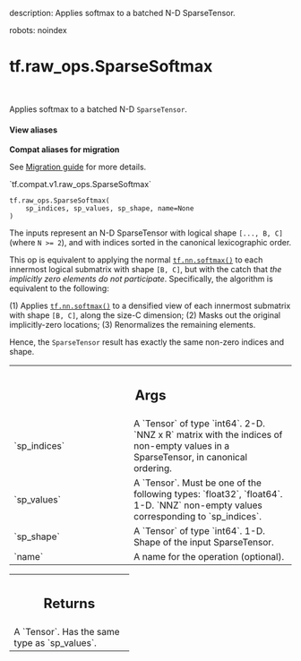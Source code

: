 description: Applies softmax to a batched N-D SparseTensor.

robots: noindex

# tf.raw_ops.SparseSoftmax

<!-- Insert buttons and diff -->

<table class="tfo-notebook-buttons tfo-api nocontent" align="left">

</table>



Applies softmax to a batched N-D `SparseTensor`.

<section class="expandable">
  <h4 class="showalways">View aliases</h4>
  <p>
<b>Compat aliases for migration</b>
<p>See
<a href="https://www.tensorflow.org/guide/migrate">Migration guide</a> for
more details.</p>
<p>`tf.compat.v1.raw_ops.SparseSoftmax`</p>
</p>
</section>

<pre class="devsite-click-to-copy prettyprint lang-py tfo-signature-link">
<code>tf.raw_ops.SparseSoftmax(
    sp_indices, sp_values, sp_shape, name=None
)
</code></pre>



<!-- Placeholder for "Used in" -->

The inputs represent an N-D SparseTensor  with logical shape `[..., B, C]`
(where `N >= 2`), and with indices sorted in the canonical lexicographic order.

This op is equivalent to applying the normal <a href="../../tf/nn/softmax.md"><code>tf.nn.softmax()</code></a> to each innermost
logical submatrix with shape `[B, C]`, but with the catch that *the implicitly
zero elements do not participate*.  Specifically, the algorithm is equivalent
to the following:

  (1) Applies <a href="../../tf/nn/softmax.md"><code>tf.nn.softmax()</code></a> to a densified view of each innermost submatrix
      with shape `[B, C]`, along the size-C dimension;
  (2) Masks out the original implicitly-zero locations;
  (3) Renormalizes the remaining elements.

Hence, the `SparseTensor` result has exactly the same non-zero indices and
shape.

<!-- Tabular view -->
 <table class="responsive fixed orange">
<colgroup><col width="214px"><col></colgroup>
<tr><th colspan="2"><h2 class="add-link">Args</h2></th></tr>

<tr>
<td>
`sp_indices`
</td>
<td>
A `Tensor` of type `int64`.
2-D.  `NNZ x R` matrix with the indices of non-empty values in a
SparseTensor, in canonical ordering.
</td>
</tr><tr>
<td>
`sp_values`
</td>
<td>
A `Tensor`. Must be one of the following types: `float32`, `float64`.
1-D.  `NNZ` non-empty values corresponding to `sp_indices`.
</td>
</tr><tr>
<td>
`sp_shape`
</td>
<td>
A `Tensor` of type `int64`.
1-D.  Shape of the input SparseTensor.
</td>
</tr><tr>
<td>
`name`
</td>
<td>
A name for the operation (optional).
</td>
</tr>
</table>



<!-- Tabular view -->
 <table class="responsive fixed orange">
<colgroup><col width="214px"><col></colgroup>
<tr><th colspan="2"><h2 class="add-link">Returns</h2></th></tr>
<tr class="alt">
<td colspan="2">
A `Tensor`. Has the same type as `sp_values`.
</td>
</tr>

</table>

